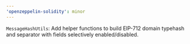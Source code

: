 ```yaml
---
'openzeppelin-solidity': minor
---
```


`MessageHashUtils`: Add helper functions to build EIP-712 domain typehash and separator with fields selectively enabled/disabled.
